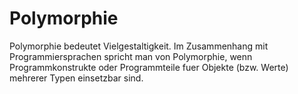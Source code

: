 # Polymorphie
Polymorphie bedeutet Vielgestaltigkeit. Im Zusammenhang mit Programmiersprachen
spricht man von Polymorphie, wenn Programmkonstrukte oder Programmteile fuer Objekte
(bzw. Werte) mehrerer Typen einsetzbar sind.
